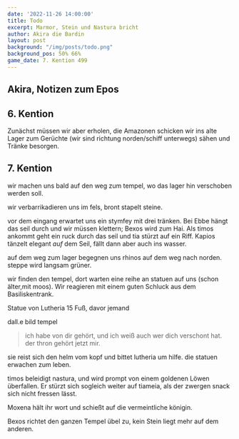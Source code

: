 ```yaml
---
date: '2022-11-26 14:00:00'
title: Todo
excerpt: Marmor, Stein und Nastura bricht
author: Akira die Bardin
layout: post
background: "/img/posts/todo.png"
background_pos: 50% 66%
game_date: 7. Kention 499
---
```


<div class="rhyme">
  <blockquote>
  </blockquote>
</div>

## Akira, Notizen zum Epos

## 6. Kention

Zunächst müssen wir aber erholen, die Amazonen schicken wir ins alte Lager zum Gerüchte (wir sind richtung norden/schiff unterwegs) sähen und Tränke besorgen.

## 7. Kention

wir machen uns  bald auf den weg zum tempel, wo das lager hin verschoben werden soll.

wir verbarrikadieren uns im fels, bront stapelt steine.

vor dem eingang erwartet uns ein stymfey mit drei tränken. Bei Ebbe hängt das seil durch und wir müssen klettern; Bexos wird zum Hai.
Als timos ankommt geht ein ruck durch das seil und tia stürzt auf ein Riff. Kapios tänzelt elegant _auf_ dem Seil, fällt dann aber auch ins wasser.

auf dem weg zum lager begegnen uns rhinos auf dem weg nach norden. steppe wird langsam grüner. 

wir finden den tempel, dort warten eine reihe an statuen auf uns (schon älter,mit moos). Wir reagieren mit einem guten Schluck aus dem Basiliskentrank.


Statue von Lutheria 15 Fuß, davor jemand

dall.e bild tempel

> ich habe von dir gehört, und ich weiß auch wer dich verschont hat. der thron gehört jetzt mir.

sie reist sich den helm vom kopf und bittet lutheria um hilfe. die statuen erwachen zum leben.

timos beleidigt nastura, und wird prompt von einem goldenen Löwen überfallen. Er stürzt sich sogleich weiter auf tiameia, als der zwergen snack sich nicht fressen lässt.

Moxena hält ihr wort und  schießt auf die vermeintliche königin.

Bexos richtet den ganzen Tempel übel zu, kein Stein liegt mehr auf dem anderen.


<!-- bild von marius aus timotheos channel-->



<!--

todo mehr über narsus herausfinden (6. gott)

täglicher apell am boot

antikithera kann  auf festen boden man durch sternbilder (mapped auf inseln) auf kurs setzen.

Mithral Shortsword +1 bestellt, am 10. tagen fertig.

keledone, kann singen aber v.a. dinge und nachrichten an volkan schicken. sie ist an das schiff gebunden und es auch verteidigen.

pythor und ein grüner drache hängen zusammen, haben wir in telamok gehört

Moxena ist auch dabei
next stop themis, antikithera wird eingestellt

todo: Sich bei der Isle of faith beschweren, dass uns Moxena bei der Landung auf Themis nicht geholfen hat.

Sydon und Lutheria scheinen die Amazonen als Kämpferinnen zu rekrutieren. Daher der Coup.
Moxena erzählt uns, dass die neue  Tesilea mit magischenen Helmen Lutherias aussieht wie die alte.
Täglich wird eine phiole blut zum tempel gebracht.
-->

